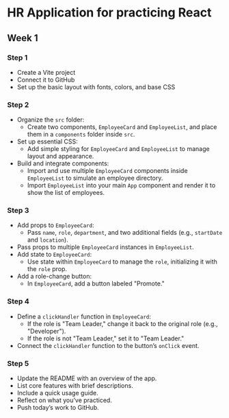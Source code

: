 # HR Application for practicing React

## Week 1
### Step 1

- Create a Vite project
- Connect it to GitHub
- Set up the basic layout with fonts, colors, and base CSS

### Step 2

- Organize the `src` folder:
  - Create two components, `EmployeeCard` and `EmployeeList`, and place them in a `components` folder inside `src`.
- Set up essential CSS:
  - Add simple styling for `EmployeeCard` and `EmployeeList` to manage layout and appearance.
- Build and integrate components:
  - Import and use multiple `EmployeeCard` components inside `EmployeeList` to simulate an employee directory.
  - Import `EmployeeList` into your main `App` component and render it to show the list of employees.

### Step 3

- Add props to `EmployeeCard`:
  - Pass `name`, `role`, `department`, and two additional fields (e.g., `startDate` and `location`).
- Pass props to multiple `EmployeeCard` instances in `EmployeeList`.
- Add state to `EmployeeCard`:
  - Use state within `EmployeeCard` to manage the `role`, initializing it with the `role` prop.
- Add a role-change button:
  - In `EmployeeCard`, add a button labeled "Promote."

### Step 4

- Define a `clickHandler` function in `EmployeeCard`:
  - If the role is "Team Leader," change it back to the original role (e.g., "Developer").
  - If the role is not "Team Leader," set it to "Team Leader."
- Connect the `clickHandler` function to the button’s `onClick` event.

### Step 5

- Update the README with an overview of the app.
- List core features with brief descriptions.
- Include a quick usage guide.
- Reflect on what you’ve practiced.
- Push today’s work to GitHub.

